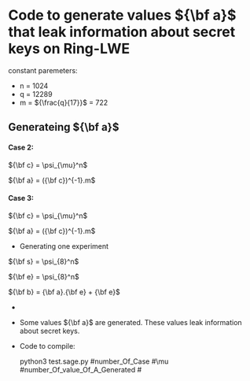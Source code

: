 
# Code to generate values ${\bf a}$ that leak information about secret keys on Ring-LWE
constant paremeters: 
- n = 1024
- q = 12289 
- m = ${\frac{q}{17}}$ = 722

## Generateing ${\bf a}$

#### Case 2:  

  ${\bf c} = \psi_{\mu}^n$ 

  ${\bf a} = ({\bf c})^{-1}.m$ 

#### Case 3:  

  ${\bf c} = \psi_{\mu}^n$ 

  ${\bf a} = ({\bf c})^{-1}.m$ 

-  Generating one experiment

${\bf s} = \psi_{8}^n$ 

${\bf e} = \psi_{8}^n$

${\bf b} = {\bf a}.{\bf e} + {\bf e}$

              
- 
- Some values ${\bf a}$ are generated. These values leak information about secret keys. 

- Code to compile: 

  python3 test.sage.py #number_Of_Case #\mu #number_Of_value_Of_A_Generated # 
    

